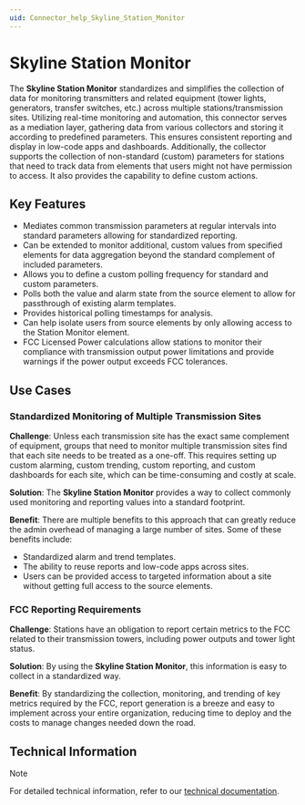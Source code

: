 ```yaml
---
uid: Connector_help_Skyline_Station_Monitor
---
```


# Skyline Station Monitor

The **Skyline Station Monitor** standardizes and simplifies the collection of data for monitoring transmitters and related equipment (tower lights, generators, transfer switches, etc.) across multiple stations/transmission sites. Utilizing real-time monitoring and automation, this connector serves as a mediation layer, gathering data from various collectors and storing it according to predefined parameters. This ensures consistent reporting and display in low-code apps and dashboards. Additionally, the collector supports the collection of non-standard (custom) parameters for stations that need to track data from elements that users might not have permission to access. It also provides the capability to define custom actions.

## Key Features

- Mediates common transmission parameters at regular intervals into standard parameters allowing for standardized reporting.
- Can be extended to monitor additional, custom values from specified elements for data aggregation beyond the standard complement of included parameters.
- Allows you to define a custom polling frequency for standard and custom parameters.
- Polls both the value and alarm state from the source element to allow for passthrough of existing alarm templates.
- Provides historical polling timestamps for analysis.
- Can help isolate users from source elements by only allowing access to the Station Monitor element.
- FCC Licensed Power calculations allow stations to monitor their compliance with transmission output power limitations and provide warnings if the power output exceeds FCC tolerances.

## Use Cases

### Standardized Monitoring of Multiple Transmission Sites

**Challenge**: Unless each transmission site has the exact same complement of equipment, groups that need to monitor multiple transmission sites find that each site needs to be treated as a one-off. This requires setting up custom alarming, custom trending, custom reporting, and custom dashboards for each site, which can be time-consuming and costly at scale.

**Solution**: The **Skyline Station Monitor** provides a way to collect commonly used monitoring and reporting values into a standard footprint.

**Benefit**: There are multiple benefits to this approach that can greatly reduce the admin overhead of managing a large number of sites. Some of these benefits include:

- Standardized alarm and trend templates.
- The ability to reuse reports and low-code apps across sites.
- Users can be provided access to targeted information about a site without getting full access to the source elements.

### FCC Reporting Requirements

**Challenge**: Stations have an obligation to report certain metrics to the FCC related to their transmission towers, including power outputs and tower light status.

**Solution**: By using the **Skyline Station Monitor**, this information is easy to collect in a standardized way.

**Benefit**: By standardizing the collection, monitoring, and trending of key metrics required by the FCC, report generation is a breeze and easy to implement across your entire organization, reducing time to deploy and the costs to manage changes needed down the road.

## Technical Information

> [!NOTE]
> For detailed technical information, refer to our [technical documentation](xref:Connector_help_Skyline_Station_Monitor_Technical).
